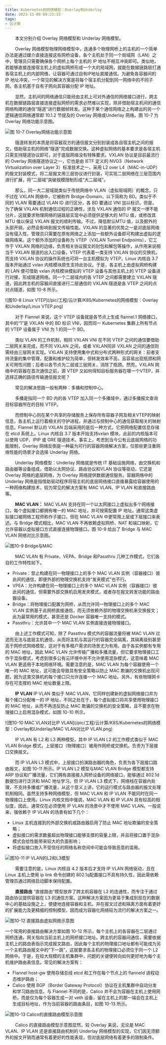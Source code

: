 ```yaml
---
title: Kubernetes的网络模型：Overlay和Underlay
date: 2023-11-08 09:23:33
tags:
- 云计算
---
```


&ensp;&ensp;&ensp;&ensp; 本文分别介绍 Overlay 网络模型和 Underlay 网络模型。

&ensp;&ensp;&ensp;&ensp; Overlay 网络模型物理网络模型中，连通多个物理网桥上的主机的一个简单办法是通过媒介直接连接这些网桥设备，各个主机处于同一个局域网（LAN）之中，管理员只需要确保各个网桥上每个主机的 IP 地址不相互冲突即可。类似地，若能够直接连接宿主机上的虚拟网桥形成一个大的局域网，就能在数据链路层打通各宿主机上的内部网络，让容器可通过自有IP地址直接通信。为避免各容器间的 IP 地址冲突，一个常见的解决方案是将每个宿主机分配到同一网络中的不同子网，各主机基于自有子网向其容器分配 IP 地址。

&ensp;&ensp;&ensp;&ensp; 显然，主机间的网络通信只能经由主机上可对外通信的网络接口进行，跨主机在数据链路层直接连接虚拟网桥的需求必然难以实现，除非借助宿主机间的通信网络构建的通信“隧道”进行数据帧转发。这种于某个通信网络之上构建出的另一个逻辑通信网络通常即 10.1.2 节提及的 Overlay 网络或Underlay 网络。图 10-7 为 Overlay 网络功能示意图。

![图 10-7 Overlay网络功能示意图](/pic/工程/云计算/K8S/Kubernetes的网络模型：Overlay和Underlay/overlay网络模型.png)

&ensp;&ensp;&ensp;&ensp; 隧道转发的本质是将容器双方的通信报文分别封装成各自宿主机之间的报文，借助宿主机的网络“隧道”完成数据交换。这种虚拟网络的基本要求是各宿主机只需支持隧道协议即可，对于底层网络没有特殊要求。VXLAN 协议是目前最流行的 Overlay 网络隧道协议之一，它也是由 IETF 定义的 NVO3（Network Virtualization over Layer 3）标准技术之一，采用 L2 over L4（MAC-in-UDP）的报文封装模式，将二层报文用三层协议进行封装，可实现二层网络在三层范围内进行扩展，将“二层域”突破规模限制形成“大二层域”。

&ensp;&ensp;&ensp;&ensp; 那么，同一大二层域就类似于传统网络中 VLAN（虚拟局域网）的概念，只不过在 VXLAN 网络中，它被称作 Bridge-Domain，以下简称为 BD。类似于不同的 VLAN 需要通过 VLAN ID 进行区分，各 BD 要通过 VNI 加以标识。但是，为了确保 VXLAN 机制通信过程的正确性，涉及 VXLAN 通信的 IP 报文一律不能分片，这就要求物理网络的链路层实现中必须提供足够大的 MTU 值，或修改其 MTU 值以保证 VXLAN 报文的顺利传输。不过，降低默认MTU 值，以及额外的头部开销，必然会影响到报文传输性能。VXLAN 的显著的优势之一是对底层网络没有侵入性，管理员只需要在原有网络之上添加一些额外设备即可构建出虚拟的逻辑网络来。这个额外添加的设备称为 VTEP（VXLAN Tunnel Endpoints），它工作于 VXLAN 网络的边缘，负责相关协议报文的封包和解包等操作，从作用来说相当于 VXLAN 隧道的出入口设备。VTEP 代表着一类支持 VXLAN 协议的交换机，而支持 VXLAN 协议的操作系统也可将一台主机模拟为 VTEP，Linux 内核自 3.7 版本开始通过 vxlan 内核模块原生支持此协议。于是，各主机上由虚拟网桥构建的 LAN 便可借助 vxlan 内核模块模拟的 VTEP 设备与其他主机上的 VTEP 设备进行对接，形成隧道网络。同一个二层域内的各 VTEP 之间都需要建立 VXLAN 隧道，因此跨主机的容器间直接进行二层通信的 VXLAN 隧道是各 VTEP 之间的点对点隧道，如图 10-8 所示。

![图10-8 Linux VTEP](/pic/工程/云计算/K8S/Kubernetes的网络模型：Overlay和Underlay/Linux VTEP.png)

&ensp;&ensp;&ensp;&ensp; 对于 Flannel 来说，这个 VTEP 设备就是各节点上生成 flannel.1 网络接口，其中的“1”是 VXLAN 中的 BD 标识 VNI，因而同一 Kubernetes 集群上所有节点的 VTEP 设备属于 VNI 为 1 的同一个 BD。

&ensp;&ensp;&ensp;&ensp; 类似 VLAN 的工作机制，相同 VXLAN VNI 在不同 VTEP 之间的通信要借助二层网关来完成，而不同 VXLAN 之间，或者 VXLAN同非 VXLAN 之间的通信则需经由三层网关实现。VXLAN 支持使用集中式和分布式两种形式的网关：前者支持流量的集中管理，配置和维护较为简单，但转发效率不高，且容易出现瓶颈和网关可用性问题；后者以各节点为二层或三层网关，消除了瓶颈。然而，VXLAN 网络中的容器在首次通信之前，源 VTEP 又如何得知目标服务器在哪一个VTEP，并选择正确的路径传输通信报文呢？

&ensp;&ensp;&ensp;&ensp; 常见的解决思路一般有两种：多播和控制中心。

&ensp;&ensp;&ensp;&ensp; 多播是指同一个 BD 内的各 VTEP 加入同一个多播域中，通过多播报文查询目标容器所在的目标 VTEP。

&ensp;&ensp;&ensp;&ensp; 而控制中心则在某个共享的存储服务上保存所有容器子网及相关VTEP的映射信息，各主机上运行着相关的守护进程，并通过与控制中心的通信获取相关的映射信息。Flannel 默认的 VXLAN 后端采用的是后一种方式，它把网络配置信息存储在 etcd 系统上。Linux 内核自 3.7 版本开始支持vxlan 模块，此前的内核版本可以使用 UDP、IPIP 或 GRE 隧道技术。事实上，考虑到当今公有云底层网络的功能限制，Overlay 网络反倒是一种最为可行的容器网络解决方案，仅那些更注重网络性能的场景才会选择 Underlay 网络。

&ensp;&ensp;&ensp;&ensp; Underlay 网络模型：Underlay 网络就是传统 IT 基础设施网络，由交换机和路由器等设备组成，借助以太网协议、路由协议和VLAN 协议等驱动，它还是 Overlay 网络的底层网络，为 Overlay 网络提供数据通信服务。容器网络中的 Underlay 网络是指借助驱动程序将宿主机的底层网络接口直接暴露给容器使用的一种网络构建技术，较为常见的解决方案有 MAC VLAN、IP VLAN 和直接路由等。

 &ensp;&ensp;&ensp;&ensp; __MAC VLAN：__ MAC VLAN 支持在同一个以太网接口上虚拟出多个网络接口，每个虚拟接口都拥有唯一的 MAC 地址，并可按需配置 IP 地址。通常这类虚拟接口被网络工程师称作子接口，但在 MAC VLAN 中更常用上层或下层接口来表述。与 Bridge 模式相比，MAC VLAN 不再依赖虚拟网桥、NAT 和端口映射，它允许容器以虚拟接口方式直接连接物理接口。图 10-9 给出了 Bridge 与 MAC VLAN 网络对比示意图。

 ![图10-9 Bridge与MAC](/pic/工程/云计算/K8S/Kubernetes的网络模型：Overlay和Underlay/Bridge与MAC.webp)

 &ensp;&ensp;&ensp;&ensp; MAC VLAN 有 Private、VEPA、Bridge 和Passthru 几种工作模式，它们各自的工作特性如下。

* Private：禁止构建在同一物理接口上的多个 MAC VLAN 实例（容器接口）彼此间的通信，即便外部的物理交换机支持“发夹模式”也不行。
* VPEA：允许构建在同一物理接口上的多个 MAC VLAN 实例（容器接口）彼此间的通信，但需要外部交换机启用发夹模式，或者存在报文转发功能的路由器设备。
* Bridge：将物理接口配置为网桥，从而允许同一物理接口上的多个 MAC VLAN 实例基于此网桥直接通信，而无须依赖外部的物理交换机来交换报文；此为最常用的模式，甚至还是 Docker 容器唯一支持的模式。
* Passthru：允许其中一个 MAC VLAN 实例直接连接物理接口。

&ensp;&ensp;&ensp;&ensp; 由上述工作模式可知，除了 Passthru 模式外的容器流量将被 MAC VLAN 过滤而无法与底层主机通信，从而将主机与其运行的容器完全隔离，其隔离级别甚至高于网桥式网络模型，这对于有多租户需求的场景尤为有用。由于各实例都有专用的 MAC 地址，因此 MAC VLAN 允许传输广播和多播流量，但它要求物理接口工作于混杂模式，考虑到很多公有云环境中并不允许使用混杂模式，这意味着 MAC VLAN 更适用于本地网络环境。需要注意的是，MAC VLAN 为每个容器使用一个唯一的 MAC 地址，这可能会导致具有安全策略以防止 MAC 欺骗的交换机出现问题，因为这类交换机的每个接口只允许连接一个 MAC 地址。另外，有些物理网卡存在可支撑的 MAC 地址数量上限。

 &ensp;&ensp;&ensp;&ensp; __IP VLAN__ IP VLAN 类似于 MAC VLAN，它同样创建新的虚拟网络接口并为每个接口分配唯一的 IP 地址，不同之处在于，每个虚拟接口将共享使用物理接口的 MAC 地址，从而不再违反防止 MAC 欺骗的交换机的安全策略，且不要求在物理接口上启用混杂模式，如图 10-10 所示。

![图10-10 MAC VLAN对比IP VLAN](/pic/工程/云计算/K8S/Kubernetes的网络模型：Overlay和Underlay/MAC VLAN对比IP VLAN.png)

&ensp;&ensp;&ensp;&ensp; IP VLAN 有 L2 和 L3 两种模型，其中 IP VLAN L2 的工作模式类似于 MAC VLAN Bridge 模式，上层接口（物理接口）被用作网桥或交换机，负责为下层接口交换报文。

&ensp;&ensp;&ensp;&ensp; 而 IP VLAN L3 模式中，上层接口扮演路由器的角色，负责为各下层接口路由报文，如图 10-11 所示。IP VLAN L2 模型与MAC VLAN Bridge 模型都支持 ARP 协议和广播流量，它们拥有直接接入网桥设备的网络接口，能够通过 802.1d 数据包进行泛洪和 MAC 地址学习。但 IP VLAN L3 模式下，网络栈在容器内处理，不支持多播或广播流量，从这个意义上讲，它的运行模式与路由器的报文处理机制相同。虽然支持多种网络模型，但 MAC VLAN 和 IP VLAN 不能同时在同一物理接口上使用。Linux 内核文档中强调，MAC VLAN 和 IP VLAN 具有较高的相似度，因此，通常仅在必须使用 IP VLAN 的场景中才不使用 MAC VLAN。一般说来，强依赖于 IP VLAN 的场景有如下几个：

* Linux 主机连接到的外部交换机或路由器启用了防止 MAC 地址欺骗的安全策略；
* 虚拟接口的需求数量超出物理接口能够支撑的容量上限，并且将接口置于混杂模式会给性能带来较大的负面影响；
* 将虚拟接口放入不受信任的网络名称空间中可能会导致恶意的滥用。

![图10-11 IP VLAN的L2和L3模型](/pic/工程/云计算/K8S/Kubernetes的网络模型：Overlay和Underlay/VLAN的L2和L3模型.png)

&ensp;&ensp;&ensp;&ensp; 需要注意的是，Linux 内核自 4.2 版本后才支持 IP VLAN 网络驱动，且在 Linux 主机上使用 ip link 命令创建的 802.1q配置接口不具有持久性，因此需依赖管理员通过网络启动脚本保持配置。

&ensp;&ensp;&ensp;&ensp; __直接路由__ “直接路由”模型放弃了跨主机容器在 L2 的连通性，而专注于通过路由协议提供容器在 L3 的通信方案。这种解决方案因为更易于集成到现在的数据中心的基础设施之上，便捷地连接容器和主机，并在报文过滤和隔离方面有着更好的扩展能力及更精细的控制模型，因而成为容器化网络较为流行的解决方案之一。

![图10-12 直接路由虚拟网络示意图](/pic/工程/云计算/K8S/Kubernetes的网络模型：Overlay和Underlay/直接路由虚拟网络示意图.png)

一个常用的直接路由解决方案如图 10-12 所示，每个主机上的各容器在二层通过网桥连通，网关指向当前主机上的网桥接口地址。跨主机的容器间通信，需要依据主机上的路由表指示完成报文路由，因此每个主机的物理接口地址都有可能成为另一个主机路由报文中的“下一跳”，这就要求各主机的物理接口必须位于同一个 L2 网络中。于是，在较大规模的主机集群中，问题的关键便转向如何更好地为每个主机维护路由表信息。常见的解决方案有：

* Flannel host-gw 使用存储总线 etcd 和工作在每个节点上的 flanneld 进程动态维护路由；
* Calico 使用 BGP（Border Gateway Protocol）协议在主机集群中自动分发和学习路由信息。与 Flannel 不同的是，Calico 并不会为容器在主机上使用网桥，而是仅为每个容器生成一对 veth 设备，留在主机上的那一端会在主机上生成目标地址，作为当前容器的路由条目，如图 10-13 所示。

![图10-13 Calico的直接路由模型示意图](/pic/工程/云计算/K8S/Kubernetes的网络模型：Overlay和Underlay/Calico的直接路由模型示意图.png)

&ensp;&ensp;&ensp;&ensp; Calico 的直接路由模型示意图显然，较 Overlay 来说，无论是 MAC VLAN、IP VLAN 还是直接路由机制的 Underlay 网络模型的实现，它们因无须额外的报文开销而通常有着更好的性能表现，但对底层网络有着更多的限制条件。















































